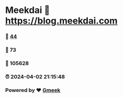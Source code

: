 # Meekdai :link: https://blog.meekdai.com 
### :page_facing_up: [44](https://blog.meekdai.com/tag.html) 
### :speech_balloon: 73 
### :hibiscus: 105628 
### :alarm_clock: 2024-04-02 21:15:48 
### Powered by :heart: [Gmeek](https://github.com/Meekdai/Gmeek)
